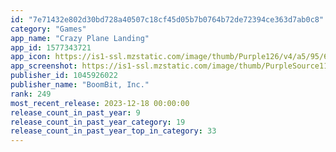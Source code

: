 ```yaml
---
id: "7e71432e802d30bd728a40507c18cf45d05b7b0764b72de72394ce363d7ab0c8"
category: "Games"
app_name: "Crazy Plane Landing"
app_id: 1577343721
app_icon: https://is1-ssl.mzstatic.com/image/thumb/Purple126/v4/a5/95/6f/a5956f57-0667-6efd-9782-43c9bcbe3f05/AppIcon-1x_U007emarketing-0-7-0-85-220-0.png/1024x1024bb.png
app_screenshot: https://is1-ssl.mzstatic.com/image/thumb/PurpleSource116/v4/85/0a/03/850a03f5-712b-ba25-cd0c-f7671592ec49/92be8c44-16c4-43d4-9ad5-39f46b09bb43_2688x1242.jpg/1242x2688bb.png
publisher_id: 1045926022
publisher_name: "BoomBit, Inc."
rank: 249
most_recent_release: 2023-12-18 00:00:00
release_count_in_past_year: 9
release_count_in_past_year_category: 19
release_count_in_past_year_top_in_category: 33
---
```

